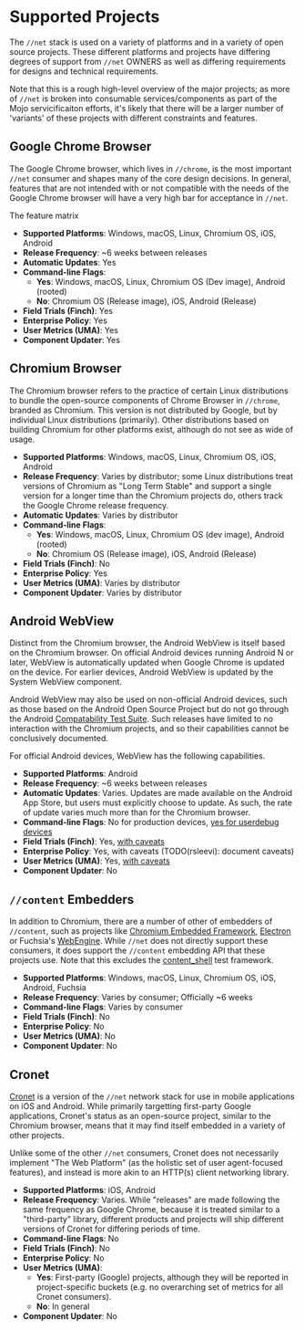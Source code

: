 # Supported Projects

The `//net` stack is used on a variety of platforms and in a variety of open
source projects. These different platforms and projects have differing
degrees of support from `//net` OWNERS as well as differing requirements for
designs and technical requirements.

Note that this is a rough high-level overview of the major projects; as more
of `//net` is broken into consumable services/components as part of the Mojo
servicificaiton efforts, it's likely that there will be a larger number of
'variants' of these projects with different constraints and features.

## Google Chrome Browser

The Google Chrome browser, which lives in `//chrome`, is the most important
`//net` consumer and shapes many of the core design decisions. In general,
features that are not intended with or not compatible with the needs of
the Google Chrome browser will have a very high bar for acceptance in `//net`.

The feature matrix

  * **Supported Platforms**: Windows, macOS, Linux, Chromium OS, iOS, Android
  * **Release Frequency**: ~6 weeks between releases
  * **Automatic Updates**: Yes
  * **Command-line Flags**:
    * __Yes__: Windows, macOS, Linux, Chromium OS (Dev image), Android (rooted)
    * __No__: Chromium OS (Release image), iOS, Android (Release)
  * **Field Trials (Finch)**: Yes
  * **Enterprise Policy**: Yes
  * **User Metrics (UMA)**: Yes
  * **Component Updater**: Yes

## Chromium Browser

The Chromium browser refers to the practice of certain Linux distributions to
bundle the open-source components of Chrome Browser in `//chrome`, branded
as Chromium. This version is not distributed by Google, but by individual
Linux distributions (primarily). Other distributions based on building Chromium
for other platforms exist, although do not see as wide of usage.

  * **Supported Platforms**: Windows, macOS, Linux, Chromium OS, iOS, Android
  * **Release Frequency**: Varies by distributor; some Linux distributions
    treat versions of Chromium as "Long Term Stable" and support a single
    version for a longer time than the Chromium projects do, others track
    the Google Chrome release frequency.
  * **Automatic Updates**: Varies by distributor
  * **Command-line Flags**:
    * __Yes__: Windows, macOS, Linux, Chromium OS (dev image), Android (rooted)
    * __No__: Chromium OS (Release image), iOS, Android (Release)
  * **Field Trials (Finch)**: No
  * **Enterprise Policy**: Yes
  * **User Metrics (UMA)**: Varies by distributor
  * **Component Updater**: Varies by distributor

## Android WebView

Distinct from the Chromium browser, the Android WebView is itself based on
the Chromium browser. On official Android devices running Android N or later,
WebView is automatically updated when Google Chrome is updated on the
device. For earlier devices, Android WebView is updated by the System WebView
component.

Android WebView may also be used on non-official Android devices, such as
those based on the Android Open Source Project but do not go through the
Android [Compatability Test Suite](https://source.android.com/compatibility/cts/).
Such releases have limited to no interaction with the Chromium projects, and
so their capabilities cannot be conclusively documented.

For official Android devices, WebView has the following capabilities.

  * **Supported Platforms**: Android
  * **Release Frequency**: ~6 weeks between releases
  * **Automatic Updates**: Varies. Updates are made available on the Android
    App Store, but users must explicitly choose to update. As such, the
    rate of update varies much more than for the Chromium browser.
  * **Command-line Flags**: No for production devices, [yes for userdebug
    devices](https://chromium.googlesource.com/chromium/src/+/HEAD/android_webview/docs/commandline-flags.md)
  * **Field Trials (Finch)**: Yes, [with
    caveats](https://g3doc.corp.google.com/analysis/uma/g3doc/finch/platforms.md?cl=head)
  * **Enterprise Policy**: Yes, with caveats (TODO(rsleevi): document caveats)
  * **User Metrics (UMA)**: Yes, [with caveats](http://go/clank-webview/uma)
  * **Component Updater**: No

## `//content` Embedders

In addition to Chromium, there are a number of other of embedders of
`//content`, such as projects like [Chromium Embedded Framework](https://bitbucket.org/chromiumembedded/cef),
[Electron](http://electron.atom.io/) or Fuchsia's [WebEngine](https://chromium.googlesource.com/chromium/src/+/HEAD/fuchsia/engine).
While `//net` does not directly support these consumers, it does support the
`//content` embedding API that these projects use. Note that this excludes the
[content_shell](../../content/shell) test framework.

  * **Supported Platforms**: Windows, macOS, Linux, Chromium OS, iOS, Android,
    Fuchsia
  * **Release Frequency**: Varies by consumer; Officially ~6 weeks
  * **Command-line Flags**: Varies by consumer
  * **Field Trials (Finch)**: No
  * **Enterprise Policy**: No
  * **User Metrics (UMA)**: No
  * **Component Updater**: No

## Cronet

[Cronet](../../components/cronet/README.md) is a version of the `//net`
network stack for use in mobile applications on iOS and Android. While
primarily targetting first-party Google applications, Cronet's status as an
open-source project, similar to the Chromium browser, means that it may
find itself embedded in a variety of other projects.

Unlike some of the other `//net` consumers, Cronet does not necessarily
implement "The Web Platform" (as the holistic set of user agent-focused
features), and instead is more akin to an HTTP(s) client networking library.

  * **Supported Platforms**: iOS, Android
  * **Release Frequency**: Varies. While "releases" are made following the
    same frequency as Google Chrome, because it is treated similar to
    a "third-party" library, different products and projects will ship
    different versions of Cronet for differing periods of time.
  * **Command-line Flags**: No
  * **Field Trials (Finch)**: No
  * **Enterprise Policy**: No
  * **User Metrics (UMA)**:
    * __Yes__: First-party (Google) projects, although they will be
      reported in project-specific buckets (e.g. no overarching set of
      metrics for all Cronet consumers).
    * __No__: In general
  * **Component Updater**: No
